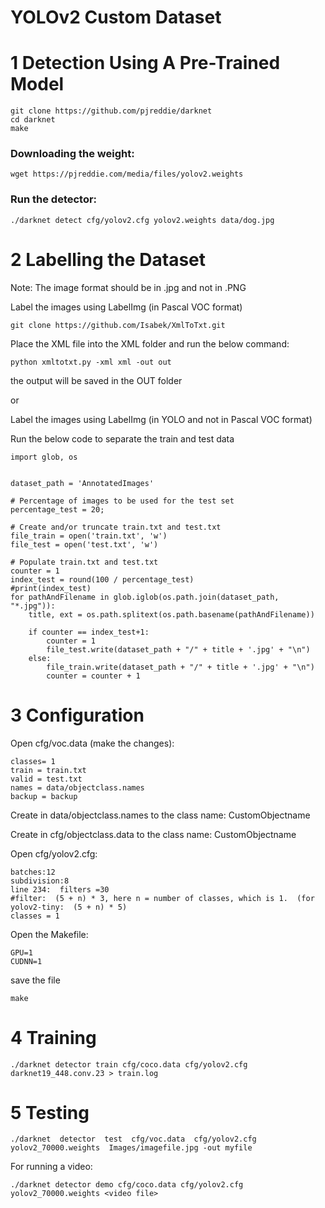 # YOLOv2 Custom Dataset

# 1 Detection Using A Pre-Trained Model

```
git clone https://github.com/pjreddie/darknet
cd darknet
make
```

### Downloading the weight:
```
wget https://pjreddie.com/media/files/yolov2.weights
```

### Run the detector:
```
./darknet detect cfg/yolov2.cfg yolov2.weights data/dog.jpg
```

# 2 Labelling the Dataset

Note:  The image format should be in .jpg and not in .PNG

Label the images using LabelImg (in Pascal VOC format)

```
git clone https://github.com/Isabek/XmlToTxt.git
```

Place the XML file into the XML folder and run the below command:

```
python xmltotxt.py -xml xml -out out
```
the output will be saved in the OUT folder

or

Label the images using LabelImg (in YOLO and not in Pascal VOC format)

Run the below code to separate the train and test data
```
import glob, os


dataset_path = 'AnnotatedImages'

# Percentage of images to be used for the test set
percentage_test = 20;

# Create and/or truncate train.txt and test.txt
file_train = open('train.txt', 'w')  
file_test = open('test.txt', 'w')

# Populate train.txt and test.txt
counter = 1  
index_test = round(100 / percentage_test)
#print(index_test)
for pathAndFilename in glob.iglob(os.path.join(dataset_path, "*.jpg")):  
    title, ext = os.path.splitext(os.path.basename(pathAndFilename))
   
    if counter == index_test+1:
        counter = 1
        file_test.write(dataset_path + "/" + title + '.jpg' + "\n")
    else:
        file_train.write(dataset_path + "/" + title + '.jpg' + "\n")
        counter = counter + 1
```

# 3 Configuration

Open cfg/voc.data (make the changes):

```
classes= 1
train = train.txt
valid = test.txt
names = data/objectclass.names
backup = backup
```

Create in data/objectclass.names to the class name: CustomObjectname

Create in cfg/objectclass.data to the class name: CustomObjectname

Open cfg/yolov2.cfg:

```
batches:12
subdivision:8
line 234:  filters =30
#filter:  (5 + n) * 3, here n = number of classes, which is 1.  (for yolov2-tiny:  (5 + n) * 5) 
classes = 1
```

Open the Makefile:

```
GPU=1
CUDNN=1
```
save the file

```
make
```

# 4 Training

```
./darknet detector train cfg/coco.data cfg/yolov2.cfg darknet19_448.conv.23 > train.log
```

# 5 Testing

```
./darknet  detector  test  cfg/voc.data  cfg/yolov2.cfg  yolov2_70000.weights  Images/imagefile.jpg -out myfile
```

For running a video:
```
./darknet detector demo cfg/coco.data cfg/yolov2.cfg yolov2_70000.weights <video file>
```
